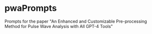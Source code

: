 # pwaPrompts
Prompts for the paper "An Enhanced and Customizable Pre-processing Method for Pulse Wave Analysis with All GPT-4 Tools"
